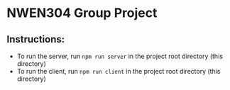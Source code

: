 # NWEN304 Group Project

## Instructions:

* To run the server, run `npm run server` in the project root directory (this directory)
* To run the client, run `npm run client` in the project root directory (this directory)